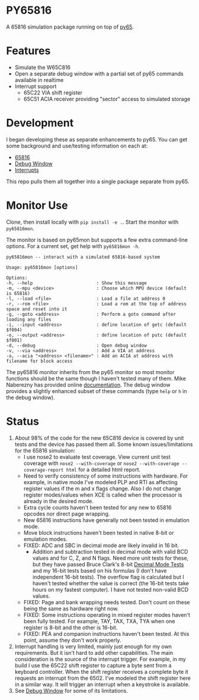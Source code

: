 # PY65816

A 65816 simulation package running on top of [py65](https://github.com/mnaberez/py65).

# Features

* Simulate the W65C816
* Open a separate debug window with a partial set of py65 commands available in realtime
* Interrupt support
    * 65C22 VIA shift register
    * 65C51 ACIA receiver providing "sector" access to simulated storage

# Development

I began developing these as separate enhancements to py65.  You can get some background and use/testing information on each at:
* [65816](https://github.com/tmr4/py65_65816)
* [Debug Window](https://github.com/tmr4/py65_debug_window)
* [Interrupts](https://github.com/tmr4/py65_int)

This repo pulls them all together into a single package separate from py65.

# Monitor Use

Clone, then install locally with `pip install -e .`.  Start the monitor with `py65816mon`.

The monitor is based on py65mon but supports a few extra command-line options.  For a current set, get help with `py65816mon -h`.

````
py65816mon -- interact with a simulated 65816-based system

Usage: py65816mon [options]

Options:
-h, --help                        : Show this message
-m, --mpu <device>                : Choose which MPU device (default is 65816)
-l, --load <file>                 : Load a file at address 0
-r, --rom <file>                  : Load a rom at the top of address space and reset into it
-g, --goto <address>              : Perform a goto command after loading any files
-i, --input <address>             : define location of getc (default $f004)
-o, --output <address>            : define location of putc (default $f001)
-d, --debug                       : Open debug window
-v, --via <address>               : Add a VIA at address
-a, --acia "<address> <filename>" : Add an ACIA at address with filename for block access
````

The py65816 monitor inherits from the py65 monitor so most monitor functions should be the same though I haven't tested many of them.  Mike Naberezny has provided online [documentation](https://py65.readthedocs.io/en/latest/).  The debug window provides a slightly enhanced subset of these commands (type `help` or `h` in the debug window).

# Status
1. About 98% of the code for the new 65C816 device is covered by unit tests and the device has passed them all.  Some known issues/limitations for the 65816 simulation:
    * I use nose2 to evaluate test coverage.  View current unit test coverage with `nose2 --with-coverage` or `nose2 --with-coverage --coverage-report html` for a detailed html report.
    * Need to verify consistency of some instructions with hardware.  For example, in native mode I've modeled PLP and RTI as affecting register values if the m and x flags change.  Also I do not change register modes/values when XCE is called when the processor is already in the desired mode.
    * Extra cycle counts haven't been tested for any new to 65816 opcodes nor direct page wrapping.
    * New 65816 instructions have generally not been tested in emulation mode.
    * Move block instructions haven't been tested in native 8-bit or emulation modes.
    * FIXED: ADC and SBC in decimal mode are likely invalid in 16 bit.
        * Addition and subtraction tested in decimal mode with valid BCD values and for C, Z, and N flags.  Need more unit tests for these, but they have passed Bruce Clark's 8-bit [Decimal Mode Tests](http://6502.org/tutorials/decimal_mode.html#B) and my 16-bit tests based on his formulas (I don't have independent 16-bit tests).  The overflow flag is calculated but I haven't tested whether the value is correct (the 16-bit tests take hours on my fastest computer).  I have not tested non-valid BCD values.
    * FIXED: Page and bank wrapping needs tested.  Don't count on these being the same as hardware right now.
    * FIXED: Some instructions operating in mixed register modes haven't been fully tested.  For example, TAY, TAX, TXA, TYA when one register is 8-bit and the other is 16-bit.
    * FIXED: PEA and companion instructions haven't been tested.  At this point, assume they don't work properly.
2. Interrupt handling is very limited, mainly just enough for my own requirements.  But it isn't hard to add other capabilities.  The main consideration is the source of the interrupt trigger.  For example, in my build I use the 65C22 shift register to capture a byte sent from a keyboard controller.  When the shift register receives a complete byte it requests an interrupt from the 6502.  I've modeled the shift register here in a similar way.  It will trigger an interrupt when a keystroke is available.
3. See [Debug Window](https://github.com/tmr4/py65_debug_window) for some of its limitations.

